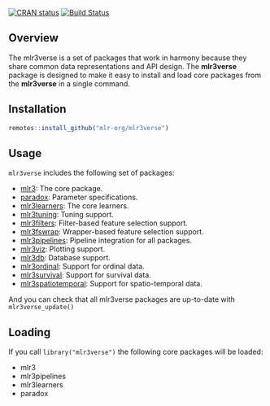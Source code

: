 [![CRAN status](https://www.r-pkg.org/badges/version/mlr3verse)](https://cran.r-project.org/package=mlr3verse)
[![Build Status](https://travis-ci.org/mlr-org/mlr3verse.svg?branch=master)](https://travis-ci.org/mlr-org/mlr3verse)

## Overview

The mlr3verse is a set of packages that work in harmony because they
share common data representations and API design. The **mlr3verse**
package is designed to make it easy to install and load core packages
from the **mlr3verse** in a single command.

## Installation

``` r
remotes::install_github("mlr-org/mlr3verse")
```

## Usage

`mlr3verse` includes the following set of packages:

  - [mlr3](https://mlr3.mlr-org.com/): The core package.
  - [paradox](https://paradox.mlr-org.com/): Parameter specifications.
  - [mlr3learners](https://mlr3learners.mlr-org.com/): The core learners.
  - [mlr3tuning](https://mlr3tuning.mlr-org.com/): Tuning support.
  - [mlr3filters](https://mlr3filters.mlr-org.com/): Filter-based feature selection support.
  - [mlr3fswrap](https://mlr3fswrap.mlr-org.com/): Wrapper-based feature selection support.
  - [mlr3pipelines](https://mlr3pipelines.mlr-org.com/): Pipeline integration for all packages.
  - [mlr3viz](https://mlr3viz.mlr-org.com/): Plotting support.
  - [mlr3db](https://mlr3db.mlr-org.com/): Database support.
  - [mlr3ordinal](https://mlr3ordinal.mlr-org.com/): Support for ordinal data.
  - [mlr3survival](https://mlr3survival.mlr-org.com/): Support for survival data.
  - [mlr3spatiotemporal](https://mlr3spatiotemporal.mlr-org.com/): Support for spatio-temporal data.

And you can check that all mlr3verse packages are up-to-date with
`mlr3verse_update()`

## Loading

If you call `library("mlr3verse")` the following core packages will be loaded:

- mlr3
- mlr3pipelines
- mlr3learners
- paradox
